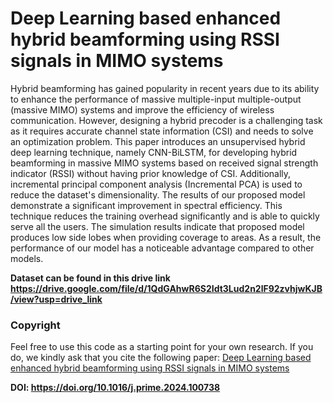 # Deep Learning based enhanced hybrid beamforming using RSSI signals in MIMO systems
Hybrid beamforming has gained popularity in recent years due to its ability to enhance the performance of massive multiple-input multiple-output (massive MIMO) systems and improve the efficiency of wireless communication. However, designing a hybrid precoder is a challenging task as it requires accurate channel state information (CSI) and needs to solve an optimization problem. This paper introduces an unsupervised hybrid deep learning technique, namely CNN-BiLSTM, for developing hybrid beamforming in massive MIMO systems based on received signal strength indicator (RSSI) without having prior knowledge of CSI. Additionally, incremental principal component analysis (Incremental PCA) is used to reduce the dataset's dimensionality. The results of our proposed model demonstrate a significant improvement in spectral efficiency. This technique reduces the training overhead significantly and is able to quickly serve all the users. The simulation results indicate that proposed model produces low side lobes when providing coverage to areas. As a result, the performance of our model has a noticeable advantage compared to other models. 

**Dataset can be found in this drive link https://drive.google.com/file/d/1QdGAhwR6S2Idt3Lud2n2lF92zvhjwKJB/view?usp=drive_link**

### Copyright

Feel free to use this code as a starting point for your own research. If you do, we kindly ask that you cite the following paper:
[Deep Learning based enhanced hybrid beamforming using RSSI signals in MIMO systems](url)

 **DOI: https://doi.org/10.1016/j.prime.2024.100738**
